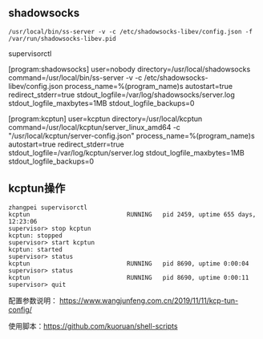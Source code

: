 ## shadowsocks

```
/usr/local/bin/ss-server -v -c /etc/shadowsocks-libev/config.json -f /var/run/shadowsocks-libev.pid
```

supervisorctl

[program:shadowsocks]
user=nobody
directory=/usr/local/shadowsocks
command=/usr/local/bin/ss-server -v -c /etc/shadowsocks-libev/config.json
process_name=%(program_name)s
autostart=true
redirect_stderr=true
stdout_logfile=/var/log/shadowsocks/server.log
stdout_logfile_maxbytes=1MB
stdout_logfile_backups=0

[program:kcptun]
user=kcptun
directory=/usr/local/kcptun
command=/usr/local/kcptun/server_linux_amd64 -c "/usr/local/kcptun/server-config.json"
process_name=%(program_name)s
autostart=true
redirect_stderr=true
stdout_logfile=/var/log/kcptun/server.log
stdout_logfile_maxbytes=1MB
stdout_logfile_backups=0

## kcptun操作

```
zhangpei supervisorctl
kcptun                           RUNNING   pid 2459, uptime 655 days, 12:23:06
supervisor> stop kcptun
kcptun: stopped
supervisor> start kcptun
kcptun: started
supervisor> status
kcptun                           RUNNING   pid 8690, uptime 0:00:04
supervisor> status
kcptun                           RUNNING   pid 8690, uptime 0:00:11
supervisor> quit
```

配置参数说明：
https://www.wangjunfeng.com.cn/2019/11/11/kcp-tun-config/

使用脚本：https://github.com/kuoruan/shell-scripts